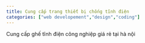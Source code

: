 ```yaml
---
title: Cung cấp trang thiết bị chống tĩnh điện
categories: ["web developement","design","coding"]
---
```

Cung cấp ghế tĩnh điện công nghiệp giá rẻ tại hà nội
